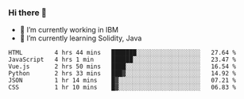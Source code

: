### Hi there 👋

<!--
**mathcodeman/mathcodeman** is a ✨ _special_ ✨ repository because its `README.md` (this file) appears on your GitHub profile.

Here are some ideas to get you started:

- 🔭 I’m currently working on ...
- 🌱 I’m currently learning ...
- 👯 I’m looking to collaborate on ...
- 🤔 I’m looking for help with ...
- 💬 Ask me about ...
- 📫 How to reach me: ...
- 😄 Pronouns: ...
- ⚡ Fun fact: ...
-->

- 🔭 I’m currently working in IBM
- 🌱 I’m currently learning Solidity, Java

<!--START_SECTION:waka-->

```text
HTML         4 hrs 44 mins   ███████░░░░░░░░░░░░░░░░░░   27.64 %
JavaScript   4 hrs 1 min     ██████░░░░░░░░░░░░░░░░░░░   23.47 %
Vue.js       2 hrs 50 mins   ████░░░░░░░░░░░░░░░░░░░░░   16.54 %
Python       2 hrs 33 mins   ███▓░░░░░░░░░░░░░░░░░░░░░   14.92 %
JSON         1 hr 14 mins    █▓░░░░░░░░░░░░░░░░░░░░░░░   07.21 %
CSS          1 hr 10 mins    █▓░░░░░░░░░░░░░░░░░░░░░░░   06.83 %
```

<!--END_SECTION:waka-->
